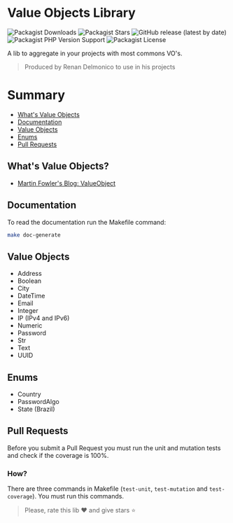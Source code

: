 # Value Objects Library

![Packagist Downloads](https://img.shields.io/packagist/dt/renandelmonico/value-objects)
![Packagist Stars](https://img.shields.io/packagist/stars/renandelmonico/value-objects)
![GitHub release (latest by date)](https://img.shields.io/github/v/release/renandelmonico/value-objects)
![Packagist PHP Version Support](https://img.shields.io/packagist/php-v/renandelmonico/value-objects)
![Packagist License](https://img.shields.io/packagist/l/renandelmonico/value-objects)

A lib to aggregate in your projects with most commons VO's.

> Produced by Renan Delmonico to use in his projects

# Summary

- [What's Value Objects](#whats-value-objects)
- [Documentation](#documentation)
- [Value Objects](#value-objects)
- [Enums](#enums)
- [Pull Requests](#pull-requests)

## What's Value Objects?

- [Martin Fowler's Blog: ValueObject](https://martinfowler.com/bliki/ValueObject.html)

## Documentation

To read the documentation run the Makefile command:
```sh
make doc-generate
```

## Value Objects

- Address
- Boolean
- City
- DateTime
- Email
- Integer
- IP (IPv4 and IPv6)
- Numeric
- Password
- Str
- Text
- UUID

## Enums

- Country
- PasswordAlgo
- State (Brazil)

## Pull Requests

Before you submit a Pull Request you must run the unit and mutation tests and check if the coverage is 100%.

### How?

There are three commands in Makefile (`test-unit`, `test-mutation` and `test-coverage`). You must run this commands.

> Please, rate this lib ❤️ and give stars ⭐
